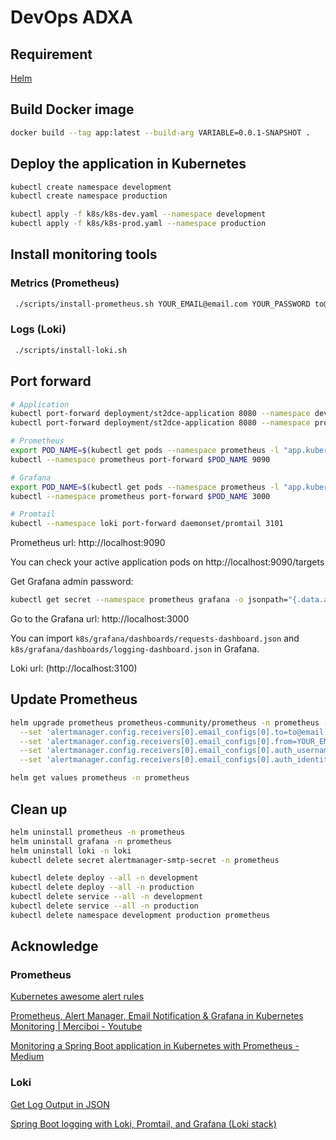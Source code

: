 # DevOps ADXA

## Requirement

[Helm](https://helm.sh/docs/intro/install/)

## Build Docker image

```bash
docker build --tag app:latest --build-arg VARIABLE=0.0.1-SNAPSHOT .
```

## Deploy the application in Kubernetes

```bash
kubectl create namespace development
kubectl create namespace production

kubectl apply -f k8s/k8s-dev.yaml --namespace development
kubectl apply -f k8s/k8s-prod.yaml --namespace production
```

## Install monitoring tools

### Metrics (Prometheus)

```bash
 ./scripts/install-prometheus.sh YOUR_EMAIL@email.com YOUR_PASSWORD to@email.com
```

### Logs (Loki)

```bash
 ./scripts/install-loki.sh
```

## Port forward

```bash
# Application
kubectl port-forward deployment/st2dce-application 8080 --namespace development
kubectl port-forward deployment/st2dce-application 8080 --namespace production

# Prometheus
export POD_NAME=$(kubectl get pods --namespace prometheus -l "app.kubernetes.io/name=prometheus,app.kubernetes.io/instance=prometheus" -o jsonpath="{.items[0].metadata.name}")
kubectl --namespace prometheus port-forward $POD_NAME 9090

# Grafana
export POD_NAME=$(kubectl get pods --namespace prometheus -l "app.kubernetes.io/name=grafana,app.kubernetes.io/instance=grafana" -o jsonpath="{.items[0].metadata.name}")
kubectl --namespace prometheus port-forward $POD_NAME 3000

# Promtail
kubectl --namespace loki port-forward daemonset/promtail 3101
```

Prometheus url: http://localhost:9090

You can check your active application pods on http://localhost:9090/targets

Get Grafana admin password:

```bash
kubectl get secret --namespace prometheus grafana -o jsonpath="{.data.admin-password}" | base64 --decode ; echo
```

Go to the Grafana url: http://localhost:3000

You can import `k8s/grafana/dashboards/requests-dashboard.json` and `k8s/grafana/dashboards/logging-dashboard.json` in Grafana.

Loki url: (http://localhost:3100)

## Update Prometheus

```bash
helm upgrade prometheus prometheus-community/prometheus -n prometheus -f k8s/prometheus.yaml \
  --set 'alertmanager.config.receivers[0].email_configs[0].to=to@email.com' \
  --set 'alertmanager.config.receivers[0].email_configs[0].from=YOUR_EMAIL@email.com' \
  --set 'alertmanager.config.receivers[0].email_configs[0].auth_username=YOUR_EMAIL@email.com' \
  --set 'alertmanager.config.receivers[0].email_configs[0].auth_identity=YOUR_EMAIL@email.com'

helm get values prometheus -n prometheus
```

## Clean up

```bash
helm uninstall prometheus -n prometheus
helm uninstall grafana -n prometheus
helm uninstall loki -n loki
kubectl delete secret alertmanager-smtp-secret -n prometheus

kubectl delete deploy --all -n development
kubectl delete deploy --all -n production
kubectl delete service --all -n development
kubectl delete service --all -n production
kubectl delete namespace development production prometheus
```

## Acknowledge

### Prometheus

[Kubernetes awesome alert rules](https://samber.github.io/awesome-prometheus-alerts/rules#kubernetes)

[Prometheus, Alert Manager, Email Notification & Grafana in Kubernetes Monitoring | Merciboi - Youtube](https://www.youtube.com/watch?v=TyBsKMTDl1Q)

[Monitoring a Spring Boot application in Kubernetes with Prometheus - Medium](https://blog.devops.dev/monitoring-a-spring-boot-application-in-kubernetes-with-prometheus-a2d4ec7f9922)

### Loki

[Get Log Output in JSON](https://www.baeldung.com/java-log-json-output)

[Spring Boot logging with Loki, Promtail, and Grafana (Loki stack) ](https://dev.to/luafanti/spring-boot-logging-with-loki-promtail-and-grafana-loki-stack-aep)
